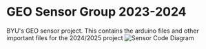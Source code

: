 # GEO Sensor Group 2023-2024
BYU's GEO sensor project. This contains the arduino files and other important files for the 2024/2025 project
![Sensor Code Diagram](https://user-images.githubusercontent.com/63425135/232632903-5b7de4c7-3a3c-49a6-9501-53bd8575e304.jpeg)
